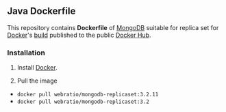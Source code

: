 ## Java Dockerfile

This repository contains **Dockerfile** of [MongoDB](https://www.mongodb.com/) suitable for replica set for [Docker](https://www.docker.com/)'s [build](https://registry.hub.docker.com/u/webratio/java/) published to the public [Docker Hub](https://hub.docker.com/).

### Installation

1. Install [Docker](https://www.docker.com/).

2. Pull the image 
  * `docker pull webratio/mongodb-replicaset:3.2.11`
  * `docker pull webratio/mongodb-replicaset:3.2`
